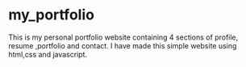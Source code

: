 # my_portfolio
This is my personal portfolio website containing 4 sections of profile, resume ,portfolio and contact. I have made this simple website using html,css and javascript. 
